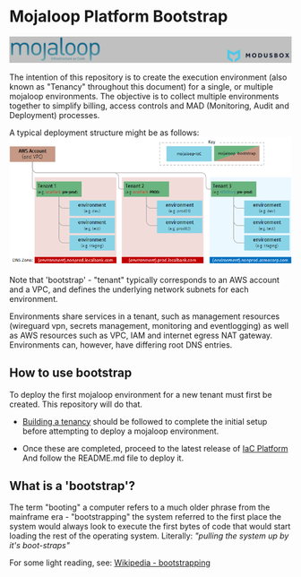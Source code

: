 # Mojaloop Platform Bootstrap

![mojaloopIaC by ModusBox banner](./documents/readme_images/000-banner.png)

The intention of this repository is to create the execution environment (also known as "Tenancy" throughout this document) for a single, or multiple mojaloop environments. The objective is to collect multiple environments together to simplify billing, access controls and MAD (Monitoring, Audit and Deployment) processes.

A typical deployment structure might be as follows:
![mojaloopIaC by ModusBox banner](./documents/readme_images/010-tenancy.png)

Note that 'bootstrap' - "tenant" typically corresponds to an AWS account and a VPC, and defines the underlying network subnets for each environment.

Environments share services in a tenant, such as management resources (wireguard vpn, secrets management, monitoring and eventlogging) as well as AWS resources such as VPC, IAM and internet egress NAT gateway.
Environments can, however, have differing root DNS entries.

## How to use bootstrap

To deploy the first mojaloop environment for a new tenant must first be created. This repository will do that.

* [Building a tenancy](./documents/d100.building.md) should be followed to complete the initial setup before attempting to deploy a mojaloop environment.

* Once these are completed, proceed to the latest release of [IaC Platform](https://github.com/mojaloop/iac-aws-platform/releases/) And follow the README.md file to deploy it.

## What is a 'bootstrap'?

The term "booting" a computer refers to a much older phrase from the mainframe era - "bootstrapping" the system referred to the first place the system would always look to execute the first bytes of code that would start loading the rest of the operating system.  Literally: _"pulling the system up by it's boot-straps"_

For some light reading, see: [Wikipedia - bootstrapping](https://en.wikipedia.org/wiki/Bootstrapping)
